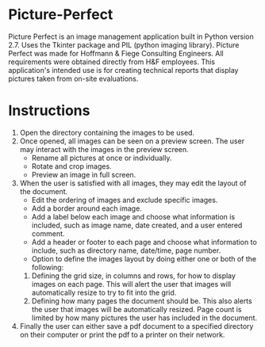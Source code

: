 # Picture-Perfect
Picture Perfect is an image management application built in Python version 2.7. Uses the Tkinter package and PIL (python imaging library). Picture Perfect was made for Hoffmann & Fiege Consulting Engineers. All requirements were obtained directly from H&F employees. This application's intended use is for creating technical reports that display pictures taken from on-site evaluations.

# Instructions
1. Open the directory containing the images to be used.
2. Once opened, all images can be seen on a preview screen. The user may interact with the images in the preview screen.
   * Rename all pictures at once or individually.
   * Rotate and crop images.
   * Preview an image in full screen.
3. When the user is satisfied with all images, they may edit the layout of the document.
   * Edit the ordering of images and exclude specific images.
   * Add a border around each image.
   * Add a label below each image and choose what information is included, such as image name, date created, and a user entered comment.
   * Add a header or footer to each page and choose what information to include, such as directory name, date/time, page number.
   * Option to define the images layout by doing either one or both of the following:
    1. Defining the grid size, in columns and rows, for how to display images on each page. This will alert the user that images will automatically resize to try to fit into the grid.
      2. Defining how many pages the document should be. This also alerts the user that images will be automatically resized. Page count is limited by how many pictures the user has included in the document.
4. Finally the user can either save a pdf document to a specified directory on their computer or print the pdf to a printer on their network.



